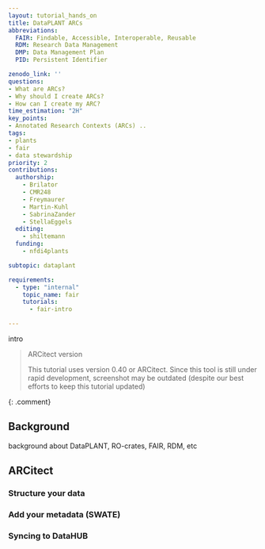 ```yaml
---
layout: tutorial_hands_on
title: DataPLANT ARCs
abbreviations:
  FAIR: Findable, Accessible, Interoperable, Reusable
  RDM: Research Data Management
  DMP: Data Management Plan
  PID: Persistent Identifier

zenodo_link: ''
questions:
- What are ARCs?
- Why should I create ARCs?
- How can I create my ARC?
time_estimation: "2H"
key_points:
- Annotated Research Contexts (ARCs) ..
tags:
- plants
- fair
- data stewardship
priority: 2
contributions:
  authorship:
    - Brilator
    - CMR248
    - Freymaurer
    - Martin-Kuhl
    - SabrinaZander
    - StellaEggels
  editing:
    - shiltemann
  funding:
    - nfdi4plants

subtopic: dataplant

requirements:
  - type: "internal"
    topic_name: fair
    tutorials:
      - fair-intro

---
```


intro

> <comment-title> ARCitect version </comment-title>
>
> This tutorial uses version 0.40 or ARCitect. Since this tool is still
> under rapid development, screenshot may be outdated (despite our best
> efforts to keep this tutorial updated)
>
{: .comment}

## Background

background about DataPLANT, RO-crates, FAIR, RDM, etc


## ARCitect

### Structure your data

### Add your metadata (SWATE)

### Syncing to DataHUB




